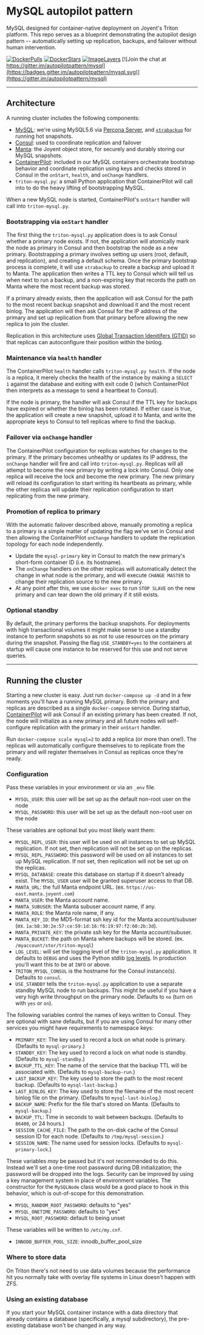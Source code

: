 # MySQL autopilot pattern

MySQL designed for container-native deployment on Joyent's Triton platform. This repo serves as a blueprint demonstrating the autopilot design pattern -- automatically setting up replication, backups, and failover without human intervention.

[![DockerPulls](https://img.shields.io/docker/pulls/autopilotpattern/mysql.svg)](https://registry.hub.docker.com/u/autopilotpattern/mysql/)
[![DockerStars](https://img.shields.io/docker/stars/autopilotpattern/mysql.svg)](https://registry.hub.docker.com/u/autopilotpattern/mysql/)
[![ImageLayers](https://badge.imagelayers.io/autopilotpattern/mysql:latest.svg)](https://imagelayers.io/?images=autopilotpattern/mysql:latest)
[![Join the chat at https://gitter.im/autopilotpattern/mysql](https://badges.gitter.im/autopilotpattern/mysql.svg)](https://gitter.im/autopilotpattern/mysql)

---

## Architecture

A running cluster includes the following components:

- [MySQL](https://dev.mysql.com/): we're using MySQL5.6 via [Percona Server](https://www.percona.com/software/mysql-database/percona-server), and [`xtrabackup`](https://www.percona.com/software/mysql-database/percona-xtrabackup) for running hot snapshots.
- [Consul](https://www.consul.io/): used to coordinate replication and failover
- [Manta](https://www.joyent.com/object-storage): the Joyent object store, for securely and durably storing our MySQL snapshots.
- [ContainerPilot](http://containerpilot.io): included in our MySQL containers orchestrate bootstrap behavior and coordinate replication using keys and checks stored in Consul in the `onStart`, `health`, and `onChange` handlers.
- `triton-mysql.py`: a small Python application that ContainerPilot will call into to do the heavy lifting of bootstrapping MySQL.

When a new MySQL node is started, ContainerPilot's `onStart` handler will call into `triton-mysql.py`.


### Bootstrapping via `onStart` handler

The first thing the `triton-mysql.py` application does is to ask Consul whether a primary node exists. If not, the application will atomically mark the node as primary in Consul and then bootstrap the node as a new primary. Bootstrapping a primary involves setting up users (root, default, and replication), and creating a default schema. Once the primary bootstrap process is complete, it will use `xtrabackup` to create a backup and upload it to Manta. The application then writes a TTL key to Consul which will tell us when next to run a backup, and a non-expiring key that records the path on Manta where the most recent backup was stored.

If a primary already exists, then the application will ask Consul for the path to the most recent backup snapshot and download it and the most recent binlog. The application will then ask Consul for the IP address of the primary and set up replication from that primary before allowing the new replica to join the cluster.

Replication in this architecture uses [Global Transaction Idenitifers (GTID)](https://dev.mysql.com/doc/refman/5.7/en/replication-gtids.html) so that replicas can autoconfigure their position within the binlog.

### Maintenance via `health` handler

The ContainerPilot `health` handler calls `triton-mysql.py health`. If the node is a replica, it merely checks the health of the instance by making a `SELECT 1` against the database and exiting with exit code 0 (which ContainerPilot then interprets as a message to send a heartbeat to Consul).

If the node is primary, the handler will ask Consul if the TTL key for backups have expired or whether the binlog has been rotated. If either case is true, the application will create a new snapshot, upload it to Manta, and write the appropriate keys to Consul to tell replicas where to find the backup.

### Failover via `onChange` handler

The ContainerPilot configuration for replicas watches for changes to the primary. If the primary becomes unhealthy or updates its IP address, the `onChange` handler will fire and call into `triton-mysql.py`. Replicas will all attempt to become the new primary by writing a lock into Consul. Only one replica will receive the lock and become the new primary. The new primary will reload its configuration to start writing its heartbeats as primary, while the other replicas will update their replication configuration to start replicating from the new primary.

### Promotion of replica to primary

With the automatic failover described above, manually promoting a replica to a primary is a simple matter of updating the flag we've set in Consul and then allowing the ContainerPilot `onChange` handlers to update the replication topology for each node independently.

- Update the `mysql-primary` key in Consul to match the new primary's short-form container ID (i.e. its hostname).
- The `onChange` handlers on the other replicas will automatically detect the change in what node is the primary, and will execute `CHANGE MASTER` to change their replication source to the new primary.
- At any point after this, we use `docker exec` to run `STOP SLAVE` on the new primary and can tear down the old primary if it still exists.

### Optional standby

By default, the primary performs the backup snapshots. For deployments with high transactional volumes it might make sense to use a standby instance to perform snapshots so as not to use resources on the primary during the snapshot. Passing the flag `USE_STANDBY=yes` to the containers at startup will cause one instance to be reserved for this use and not serve queries.

---

## Running the cluster

Starting a new cluster is easy. Just run `docker-compose up -d` and in a few moments you'll have a running MySQL primary. Both the primary and replicas are described as a single `docker-compose` service. During startup, [ContainerPilot](http://containerpilot.io) will ask Consul if an existing primary has been created. If not, the node will initialize as a new primary and all future nodes will self-configure replication with the primary in their `onStart` handler.

Run `docker-compose scale mysql=2` to add a replica (or more than one!). The replicas will automatically configure themselves to to replicate from the primary and will register themselves in Consul as replicas once they're ready.

### Configuration

Pass these variables in your environment or via an `_env` file.

- `MYSQL_USER`: this user will be set up as the default non-root user on the node
- `MYSQL_PASSWORD`: this user will be set up as the default non-root user on the node

These variables are optional but you most likely want them:

- `MYSQL_REPL_USER`: this user will be used on all instances to set up MySQL replication. If not set, then replication will not be set up on the replicas.
- `MYSQL_REPL_PASSWORD`: this password will be used on all instances to set up MySQL replication. If not set, then replication will not be set up on the replicas.
- `MYSQL_DATABASE`: create this database on startup if it doesn't already exist. The `MYSQL_USER` user will be granted superuser access to that DB.
- `MANTA_URL`: the full Manta endpoint URL. (ex. `https://us-east.manta.joyent.com`)
- `MANTA_USER`: the Manta account name.
- `MANTA_SUBUSER`: the Manta subuser account name, if any.
- `MANTA_ROLE`: the Manta role name, if any.
- `MANTA_KEY_ID`: the MD5-format ssh key id for the Manta account/subuser (ex. `1a:b8:30:2e:57:ce:59:1d:16:f6:19:97:f2:60:2b:3d`).
- `MANTA_PRIVATE_KEY`: the private ssh key for the Manta account/subuser.
- `MANTA_BUCKET`: the path on Manta where backups will be stored. (ex. `/myaccount/stor/triton-mysql`)
- `LOG_LEVEL`: will set the logging level of the `triton-mysql.py` application. It defaults to `DEBUG` and uses the Python stdlib [log levels](https://docs.python.org/2/library/logging.html#levels). In production you'll want this to be at `INFO` or above.
- `TRITON_MYSQL_CONSUL` is the hostname for the Consul instance(s). Defaults to `consul`.
- `USE_STANDBY` tells the `triton-mysql.py` application to use a separate standby MySQL node to run backups. This might be useful if you have a very high write throughput on the primary node. Defaults to `no` (turn on with `yes` or `on`).

The following variables control the names of keys written to Consul. They are optional with sane defaults, but if you are using Consul for many other services you might have requirements to namespace keys:

- `PRIMARY_KEY`: The key used to record a lock on what node is primary. (Defaults to `mysql-primary`.)
- `STANDBY_KEY`: The key used to record a lock on what node is standby. (Defaults to `mysql-standby`.)
- `BACKUP_TTL_KEY`: The name of the service that the backup TTL will be associated with. (Defaults to `mysql-backup-run`.)
- `LAST_BACKUP_KEY`: The key used to store the path to the most recent backup. (Defaults to `mysql-last-backup`.)
- `LAST_BINLOG_KEY`: The key used to store the filename of the most recent binlog file on the primary. (Defaults to `mysql-last-binlog`.)
- `BACKUP_NAME`: Prefix for the file that's stored on Manta. (Defaults to `mysql-backup`.)
- `BACKUP_TTL`: Time in seconds to wait between backups. (Defaults to `86400`, or 24 hours.)
- `SESSION_CACHE_FILE`: The path to the on-disk cache of the Consul session ID for each node. (Defaults to `/tmp/mysql-session`.)
- `SESSION_NAME`: The name used for session locks. (Defaults to `mysql-primary-lock`.)

These variables *may* be passed but it's not recommended to do this. Instead we'll set a one-time root password during DB initialization; the password will be dropped into the logs. Security can be improved by using a key management system in place of environment variables. The constructor for the `MySQLNode` class would be a good place to hook in this behavior, which is out-of-scope for this demonstration.

- `MYSQL_RANDOM_ROOT_PASSWORD`: defaults to "yes"
- `MYSQL_ONETIME_PASSWORD`: defaults to "yes"
- `MYSQL_ROOT_PASSWORD`: default to being unset

These variables will be written to `/etc/my.cnf`.

- `INNODB_BUFFER_POOL_SIZE`: innodb_buffer_pool_size

### Where to store data

On Triton there's not need to use data volumes because the performance hit you normally take with overlay file systems in Linux doesn't happen with ZFS.

### Using an existing database

If you start your MySQL container instance with a data directory that already contains a database (specifically, a mysql subdirectory), the pre-existing database won't be changed in any way.
